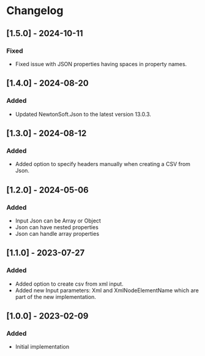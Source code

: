 # Changelog

## [1.5.0] - 2024-10-11
### Fixed
- Fixed issue with JSON properties having spaces in property names.

## [1.4.0] - 2024-08-20
### Added
- Updated NewtonSoft.Json to the latest version 13.0.3.

## [1.3.0] - 2024-08-12
### Added
- Added option to specify headers manually when creating a CSV from Json.

## [1.2.0] - 2024-05-06
### Added
- Input Json can be Array or Object
- Json can have nested properties
- Json can handle array properties

## [1.1.0] - 2023-07-27
### Added
- Added option to create csv from xml input.
- Added new Input parameters: Xml and XmlNodeElementName which are part of the new implementation.

## [1.0.0] - 2023-02-09
### Added
- Initial implementation
